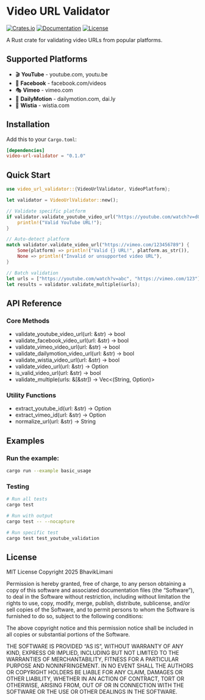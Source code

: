 # Video URL Validator

[![Crates.io](https://img.shields.io/crates/v/video-url-validator)](https://crates.io/crates/video-url-validator)
[![Documentation](https://docs.rs/video-url-validator/badge.svg)](https://docs.rs/video-url-validator)
[![License](https://img.shields.io/badge/license-MIT%20OR%20Apache--2.0-blue)](#license)

A Rust crate for validating video URLs from popular platforms.

## Supported Platforms

- 🎬 **YouTube** - youtube.com, youtu.be
- 📘 **Facebook** - facebook.com/videos  
- 🎭 **Vimeo** - vimeo.com
- 🎪 **DailyMotion** - dailymotion.com, dai.ly
- 🎯 **Wistia** - wistia.com

## Installation

Add this to your `Cargo.toml`:

```toml
[dependencies]
video-url-validator = "0.1.0"
```

## Quick Start
```rust
use video_url_validator::{VideoUrlValidator, VideoPlatform};

let validator = VideoUrlValidator::new();

// Validate specific platform
if validator.validate_youtube_video_url("https://youtube.com/watch?v=dQw4w9WgXcQ") {
    println!("Valid YouTube URL!");
}

// Auto-detect platform  
match validator.validate_video_url("https://vimeo.com/123456789") {
    Some(platform) => println!("Valid {} URL!", platform.as_str()),
    None => println!("Invalid or unsupported video URL"),
}

// Batch validation
let urls = ["https://youtube.com/watch?v=abc", "https://vimeo.com/123"];
let results = validator.validate_multiple(&urls);
```

## API Reference

### Core Methods
 - validate_youtube_video_url(url: &str) -> bool
 - validate_facebook_video_url(url: &str) -> bool
 - validate_vimeo_video_url(url: &str) -> bool
 - validate_dailymotion_video_url(url: &str) -> bool
 - validate_wistia_video_url(url: &str) -> bool
 - validate_video_url(url: &str) -> Option<VideoPlatform>
 - is_valid_video_url(url: &str) -> bool
 - validate_multiple(urls: &[&str]) -> Vec<(String, Option<VideoPlatform>)>

### Utility Functions
 - extract_youtube_id(url: &str) -> Option<String>
 - extract_vimeo_id(url: &str) -> Option<String>
 - normalize_url(url: &str) -> String

## Examples

### Run the example:
```bash
cargo run --example basic_usage
```

### Testing
```bash
# Run all tests
cargo test

# Run with output
cargo test -- --nocapture

# Run specific test
cargo test test_youtube_validation
```

## License

MIT License
Copyright 2025 BhavikLimani

Permission is hereby granted, free of charge, to any person obtaining a copy of this software and associated documentation files (the “Software”), to deal in the Software without restriction, including without limitation the rights to use, copy, modify, merge, publish, distribute, sublicense, and/or sell copies of the Software, and to permit persons to whom the Software is furnished to do so, subject to the following conditions:

The above copyright notice and this permission notice shall be included in all copies or substantial portions of the Software.

THE SOFTWARE IS PROVIDED “AS IS”, WITHOUT WARRANTY OF ANY KIND, EXPRESS OR IMPLIED, INCLUDING BUT NOT LIMITED TO THE WARRANTIES OF MERCHANTABILITY, FITNESS FOR A PARTICULAR PURPOSE AND NONINFRINGEMENT. IN NO EVENT SHALL THE AUTHORS OR COPYRIGHT HOLDERS BE LIABLE FOR ANY CLAIM, DAMAGES OR OTHER LIABILITY, WHETHER IN AN ACTION OF CONTRACT, TORT OR OTHERWISE, ARISING FROM, OUT OF OR IN CONNECTION WITH THE SOFTWARE OR THE USE OR OTHER DEALINGS IN THE SOFTWARE.
